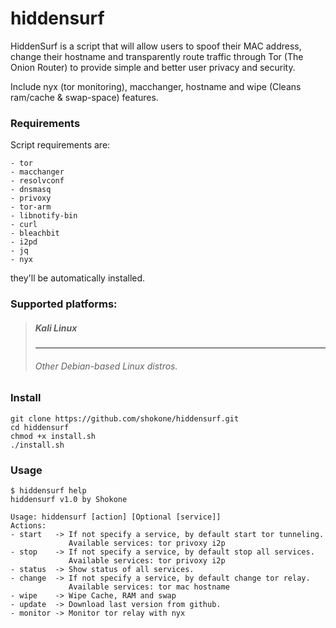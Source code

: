 # hiddensurf

HiddenSurf is a script that will allow users to spoof their MAC address, change their hostname and transparently route traffic through Tor (The Onion Router) to provide simple and better user privacy and security. 

Include nyx (tor monitoring), macchanger, hostname and wipe (Cleans ram/cache & swap-space) features.

### Requirements
Script requirements are:
```shell
- tor 
- macchanger 
- resolvconf 
- dnsmasq 
- privoxy 
- tor-arm 
- libnotify-bin 
- curl 
- bleachbit 
- i2pd 
- jq
- nyx
```
they'll be automatically installed.


### Supported platforms:

> <h5>Kali Linux</h5>
> <hr />
> <h6>Other Debian-based Linux distros.</h6>


### Install

```shell
git clone https://github.com/shokone/hiddensurf.git
cd hiddensurf
chmod +x install.sh
./install.sh
```


### Usage

```shell
$ hiddensurf help
hiddensurf v1.0 by Shokone

Usage: hiddensurf [action] [Optional [service]]
Actions: 
- start   -> If not specify a service, by default start tor tunneling.
             Available services: tor privoxy i2p
- stop    -> If not specify a service, by default stop all services.
             Available services: tor privoxy i2p
- status  -> Show status of all services.
- change  -> If not specify a service, by default change tor relay.
             Available services: tor mac hostname
- wipe    -> Wipe Cache, RAM and swap
- update  -> Download last version from github.
- monitor -> Monitor tor relay with nyx

```
